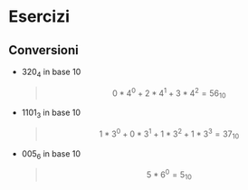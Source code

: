 # Esercizi

## Conversioni

- $320_4$ in base 10
	> $$0*4^0 + 2*4^1 + 3*4^2 = 56_{10}$$

- $1101_3$ in base 10
	> $$1*3^0+0*3^1+1*3^2+1*3^3 = 37_{10}$$

- $005_6$ in base 10
	> $$5*6^0 = 5_{10}$$
